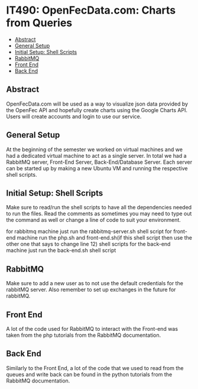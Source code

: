 # IT490: OpenFecData.com: Charts from Queries

- [Abstract](https://gitbub.com/blueshelled99/IT490#Abstract)
- [General Setup](https://gitbub.com/blueshelled99/IT490#General-Setup)
- [Initial Setup: Shell Scripts](https://gitbub.com/blueshelled99/IT490#Initial-Setup:-Shell-Scripts)
- [RabbitMQ](https://gitbub.com/blueshelled99/IT490#RabbitMQ)
- [Front End](https://gitbub.com/blueshelled99/IT490#Front-End)
- [Back End](https://gitbub.com/blueshelled99/IT490#Back-End)

## Abstract

OpenFecData.com will be used as a way to visualize json data provided by the OpenFec API and hopefully create charts using the Google Charts API. Users will create accounts and login to use our service. 

## General Setup

At the beginning of the semester we worked on virtual machines and we had a dedicated virtual machine to act as a single server. In total we had a RabbitMQ server, Front-End Server, Back-End/Database Server. Each server can be started up by making a new Ubuntu VM and running the respective shell scripts. 

## Initial Setup: Shell Scripts

Make sure to read/run the shell scripts to have all the dependencies needed to run the files.
Read the comments as sometimes you may need to type out the command as well or change a line of code to suit your environment.

for rabbitmq machine just run the rabbitmq-server.sh shell script
for front-end machine run the php.sh and front-end.sh(if this shell script then use the other one that says to change line 12) shell scripts
for the back-end machine just run the back-end.sh shell script

## RabbitMQ

Make sure to add a new user as to not use the default credentials for the rabbitMQ server. Also remember to set up exchanges in the future for rabbitMQ.

## Front End

A lot of the code used for RabbitMQ to interact with the Front-end was taken from the php tutorials from the RabbitMQ documentation. 

## Back End

Similarly to the Front End, a lot of the code that we used to read from the queues and write back can be found in the python tutorials from the RabbitMQ documentation. 

